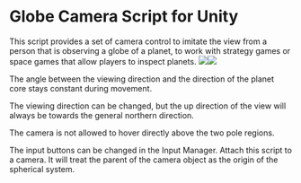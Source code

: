 Globe Camera Script for Unity
====

This script provides a set of camera control to imitate the view from a person that is observing a globe of a planet, to work with strategy games or space games that allow players to inspect planets. ![](https://media.giphy.com/media/IdTIu9RfDRt27CSu56/giphy.gif)![](https://media.giphy.com/media/jtLVwePP5f6QFcuGze/giphy.gif)

The angle between the viewing direction and the direction of the planet core stays constant during movement.

The viewing direction can be changed, but the up direction of the view will always be towards the general northern direction. 

The camera is not allowed to hover directly above the two pole regions.

The input buttons can be changed in the Input Manager. Attach this script to a camera. It will treat the parent of the camera object as the origin of the spherical system.